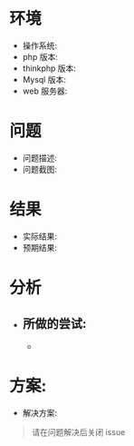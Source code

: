 # 环境
- 操作系统:
- php 版本:
- thinkphp 版本:
- Mysql 版本:
- web 服务器:

# 问题
- 问题描述:
- 问题截图:

# 结果
- 实际结果:
- 预期结果:

# 分析
- 所做的尝试:
    -
    -

# 方案:
- 解决方案:

> 请在问题解决后关闭 issue